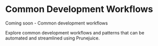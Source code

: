 # Common Development Workflows

Coming soon - Common development workflows

Explore common development workflows and patterns that can be automated and streamlined using Prunejuice.